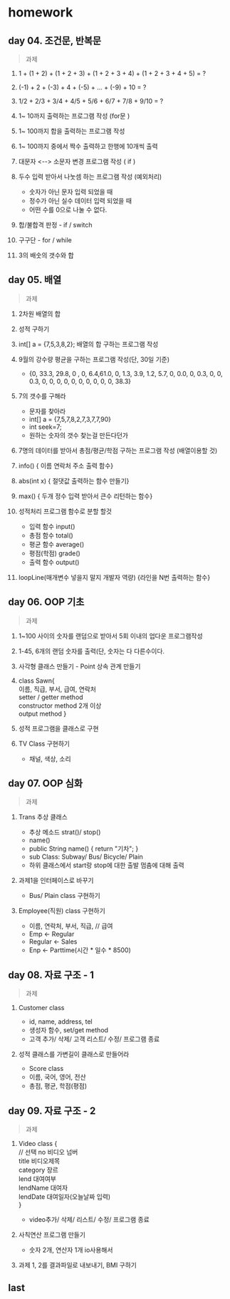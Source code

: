 # homework

## day 04. 조건문, 반복문
> 과제
1. 1 + (1 + 2) + (1 + 2 + 3) + (1 + 2 + 3 + 4) + (1 + 2 + 3 + 4 + 5) = ?
2. (-1) + 2 + (-3) + 4 + (-5) + ... + (-9) + 10 = ?
3. 1/2 + 2/3 + 3/4 + 4/5 + 5/6 + 6/7 + 7/8 + 9/10 = ?
4. 1~ 10까지 출력하는 프로그램 작성 (for문 )
5. 1~ 100까지 합을 출력하는 프로그램 작성
6. 1~ 100까지 중에서 짝수 출력하고 한행에 10개씩 출력
7. 대문자 <--> 소문자 변경 프로그램 작성 ( if ) 
8. 두수 입력 받아서 나눗셈 하는 프로그램 작성 (예외처리)
    - 숫자가 아닌 문자 입력 되었을 때
    - 정수가 아닌 실수 데이터 입력 되었을 때
    - 어떤 수를 0으로 나눌 수 없다.

9. 합/불합격 판정 - if / switch
10. 구구단 - for / while
11. 3의 배숫의 갯수와 합
## day 05. 배열
> 과제
1. 2차원 배열의 합
2. 성적 구하기
3. int[] a = {7,5,3,8,2}; 배열의 합 구하는 프로그램 작성
4. 9월의 강수량 평균을 구하는 프로그램 작성(단, 30일 기준)
    - {0, 33.3, 29.8, 0 , 0, 6.4,61.0, 0, 1.3, 3.9, 1.2, 5.7, 0, 0.0, 0, 0.3, 0, 0, 0.3, 0, 0, 0, 0, 0, 0, 0, 0, 0, 0, 38.3}
​
5. 7의 갯수를 구해라
    - 문자를 찾아라
    - int[] a = {7,5,7,8,2,7,3,7,7,90}
    - int seek=7;
    - 원하는 숫자의 갯수 찾는걸 만든다던가

6. 7명의 데이터를 받아서 총점/평균/학점 구하는 프로그램 작성 (배열이용할 것)
7. info() { 이름 연락처 주소 출력 함수}
8. abs(int x) { 절댓값 출력하는 함수 만들기}
9. max() { 두개 정수 입력 받아서 큰수 리턴하는 함수}
10. 성적처리 프로그램 함수로 분할 할것
    - 입력 함수 input()
    - 총점 함수 total()
    - 평균 함수 average()
    - 평점(학점) grade()
    - 출력 함수 output()

11. loopLine(매개변수 넣을지 말지 개발자 역량) {라인을 N번 출력하는 함수}
## day 06. OOP 기초
> 과제
1. 1~100 사이의 숫자를 랜덤으로 받아서 5회 이내의 업다운 프로그램작성
2. 1-45, 6개의 랜덤 숫자를 출력(단, 숫자는 다 다른수이다.
3. 사각형 클래스 만들기 - Point 상속 관계 만들기
4. class Sawn{  
  이름, 직급, 부서, 급여, 연락처    
  setter / getter method    
  constructor method 2개 이상   
  output method     }

5. 성적 프로그램을 클래스로 구현
6. TV Class 구현하기
    - 채널, 색상, 소리
## day 07. OOP 심화
> 과제
1. Trans 추상 클래스
    - 추상 메소드 strat()/ stop()
    - name()
    - public String name() {
        return "기차";
    }
    - sub Class: Subway/ Bus/ Bicycle/ Plain
    - 하위 클래스에서 start랑 stop에 대한 출발 멈춤에 대해 출력

2. 과제1을 인터페이스로 바꾸기
    - Bus/ Plain class 구현하기

3. Employee(직원) class 구현하기
    - 이름, 연락처, 부서, 직급, // 급여
    - Emp <- Regular
    - Regular <- Sales
    - Enp <- Parttime(시간 * 일수 * 8500)


## day 08. 자료 구조 - 1
> 과제
1. Customer class
    - id, name, address, tel
    - 생성자 함수, set/get method
    - 고객 추가/ 삭제/ 고객 리스트/ 수정/ 프로그램 종료

2. 성적 클래스를 가변길이 클래스로 만들어라
    - Score class
    - 이름, 국어, 영어, 전산
    - 총점, 평균, 학점(평점)
## day 09. 자료 구조 - 2
> 과제
1. Video class {    
  // 선택 no 비디오 넘버    
  title 비디오제목  
  category 장르     
  lend 대여여부     
  lendName 대여자   
  lendDate 대여일자(오늘날짜 입력)  
    }
    - video추가/ 삭제/ 리스트/ 수정/ 프로그램 종료

2. 사칙연산 프로그램 만들기
    - 숫자 2개, 연산자 1개 io사용해서

3. 과제 1, 2를 결과파일로 내보내기, BMI 구하기
    
## last

